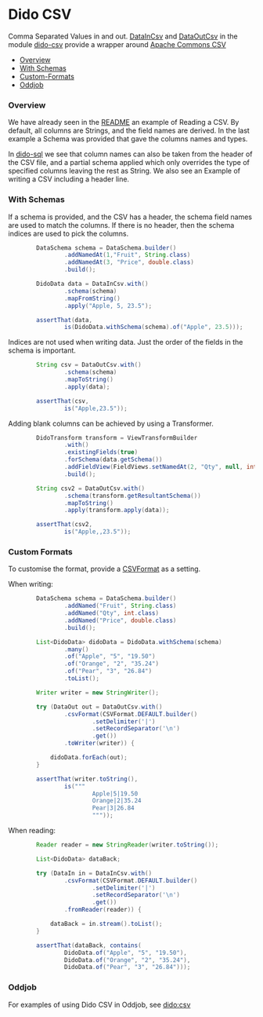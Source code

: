 Dido CSV
========

Comma Separated Values in and out. [DataInCsv](http://rgordon.co.uk/projects/dido/current/api/dido/csv/DataInCsv.html)
and [DataOutCsv](http://rgordon.co.uk/projects/dido/current/api/dido/csv/DataOutCsv.html)
in the module [dido-csv](../dido-csv) provide a wrapper around [Apache Commons CSV](https://commons.apache.org/proper/commons-csv/)

- [Overview](#overview)
- [With Schemas](#with-schemas)
- [Custom-Formats](#custom-formats)
- [Oddjob](#oddjob)

### Overview
We have already seen in the [README](../README.md) an example of Reading a CSV. By default,
all columns are Strings, and the field names are derived. In the last
example a Schema was provided that gave the columns names and types.

In [dido-sql](DIDO-SQL.md) we see that column names can also be taken from
the header of the CSV file, and a partial schema applied which only
overrides the type of specified columns leaving the rest as String.
We also see an Example of writing a CSV including a header line.

### With Schemas

If a schema is provided, and the CSV has a header, the schema field names are used to match the columns.
If there is no header, then the schema indices are used to pick the columns.  
```java
        DataSchema schema = DataSchema.builder()
                .addNamedAt(1,"Fruit", String.class)
                .addNamedAt(3, "Price", double.class)
                .build();

        DidoData data = DataInCsv.with()
                .schema(schema)
                .mapFromString()
                .apply("Apple, 5, 23.5");

        assertThat(data,
                is(DidoData.withSchema(schema).of("Apple", 23.5)));
```

Indices are not used when writing data. Just the order of the fields in the schema is important.
```java
        String csv = DataOutCsv.with()
                .schema(schema)
                .mapToString()
                .apply(data);

        assertThat(csv,
                is("Apple,23.5"));
```

Adding blank columns can be achieved by using a Transformer. 
```java
        DidoTransform transform = ViewTransformBuilder
                .with()
                .existingFields(true)
                .forSchema(data.getSchema())
                .addFieldView(FieldViews.setNamedAt(2, "Qty", null, int.class))
                .build();

        String csv2 = DataOutCsv.with()
                .schema(transform.getResultantSchema())
                .mapToString()
                .apply(transform.apply(data));

        assertThat(csv2,
                is("Apple,,23.5"));
```


### Custom Formats

To customise the format, provide a [CSVFormat](https://commons.apache.org/proper/commons-csv/apidocs/org/apache/commons/csv/CSVFormat.html)
as a setting.

When writing:
```java
        DataSchema schema = DataSchema.builder()
                .addNamed("Fruit", String.class)
                .addNamed("Qty", int.class)
                .addNamed("Price", double.class)
                .build();

        List<DidoData> didoData = DidoData.withSchema(schema)
                .many()
                .of("Apple", "5", "19.50")
                .of("Orange", "2", "35.24")
                .of("Pear", "3", "26.84")
                .toList();

        Writer writer = new StringWriter();

        try (DataOut out = DataOutCsv.with()
                .csvFormat(CSVFormat.DEFAULT.builder()
                        .setDelimiter('|')
                        .setRecordSeparator('\n')
                        .get())
                .toWriter(writer)) {

            didoData.forEach(out);
        }

        assertThat(writer.toString(),
                is("""
                        Apple|5|19.50
                        Orange|2|35.24
                        Pear|3|26.84
                        """));
```

When reading:
```java
        Reader reader = new StringReader(writer.toString());

        List<DidoData> dataBack;

        try (DataIn in = DataInCsv.with()
                .csvFormat(CSVFormat.DEFAULT.builder()
                        .setDelimiter('|')
                        .setRecordSeparator('\n')
                        .get())
                .fromReader(reader)) {

            dataBack = in.stream().toList();
        }

        assertThat(dataBack, contains(
                DidoData.of("Apple", "5", "19.50"),
                DidoData.of("Orange", "2", "35.24"),
                DidoData.of("Pear", "3", "26.84")));
```


### Oddjob

For examples of using Dido CSV in Oddjob, see [dido:csv](reference/dido/csv/CsvDido.md)

